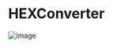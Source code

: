 # HEXConverter
![image](https://github.com/hexsparky/HEXConverter/assets/111631956/0d7370be-8abb-4035-8df1-4e52d926ef95)

